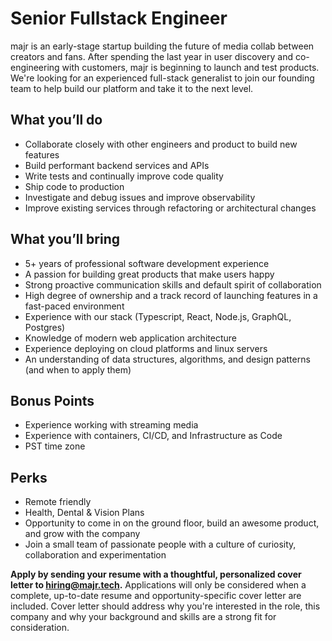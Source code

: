 # Senior Fullstack Engineer

majr is an early-stage startup building the future of media collab between creators and fans. After spending the last year in user discovery and co-engineering with customers, majr is beginning to launch and test products. We're looking for an experienced full-stack generalist to join our founding team to help build our platform and take it to the next level. 


## What you’ll do

* Collaborate closely with other engineers and product to build new features
* Build performant backend services and APIs
* Write tests and continually improve code quality
* Ship code to production
* Investigate and debug issues and improve observability
* Improve existing services through refactoring or architectural changes



## What you’ll bring

* 5+ years of professional software development experience
* A passion for building great products that make users happy
* Strong proactive communication skills and default spirit of collaboration
* High degree of ownership and a track record of launching features in a fast-paced environment
* Experience with our stack (Typescript, React, Node.js, GraphQL, Postgres)
* Knowledge of modern web application architecture
* Experience deploying on cloud platforms and linux servers
* An understanding of data structures, algorithms, and design patterns (and when to apply them)



## Bonus Points

* Experience working with streaming media
* Experience with containers, CI/CD, and Infrastructure as Code
* PST time zone 
  

## Perks

* Remote friendly
* Health, Dental & Vision Plans
* Opportunity to come in on the ground floor, build an awesome product, and grow with the company
* Join a small team of passionate people with a culture of curiosity, collaboration and experimentation



**Apply by sending your resume with a thoughtful, personalized cover letter to [hiring@majr.tech]().**  Applications will only be considered when a complete, up-to-date resume and opportunity-specific cover letter are included. Cover letter should address why you're interested in the role, this company and why your background and skills are a strong fit for consideration. 
